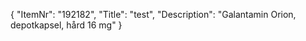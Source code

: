 {
  "ItemNr": "192182",
  "Title": "test",
  "Description": "Galantamin Orion, depotkapsel, hård 16 mg"
}